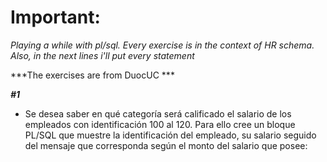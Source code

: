 
# Important:

*Playing a while with pl/sql. Every exercise is in the context of HR schema. Also, in the next lines i'll put every statement*

***The exercises are from DuocUC ***

***#1***

* Se desea saber en qué categoría será calificado el salario de los empleados con identificación 100 al 120. Para ello cree un bloque PL/SQL  que muestre la identificación del empleado, su salario seguido del mensaje que corresponda según  el monto del salario que posee:
